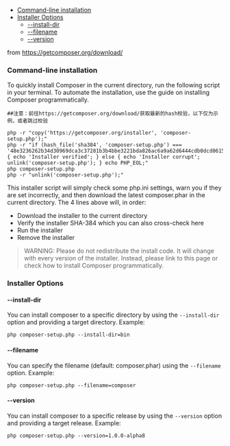 <!-- TOC -->

- [Command-line installation](#command-line-installation)
- [Installer Options](#installer-options)
    - [--install-dir](#--install-dir)
    - [--filename](#--filename)
    - [--version](#--version)

<!-- /TOC -->

from https://getcomposer.org/download/


### Command-line installation

To quickly install Composer in the current directory, run the following script in your terminal. To automate the installation, use the guide on installing Composer programmatically.

    ##注意：前往https://getcomposer.org/download/获取最新的hash校验，以下仅为示例，或者跳过校验

    php -r "copy('https://getcomposer.org/installer', 'composer-setup.php');"
    php -r "if (hash_file('sha384', 'composer-setup.php') === '48e3236262b34d30969dca3c37281b3b4bbe3221bda826ac6a9a62d6444cdb0dcd0615698a5cbe587c3f0fe57a54d8f5') { echo 'Installer verified'; } else { echo 'Installer corrupt'; unlink('composer-setup.php'); } echo PHP_EOL;"
    php composer-setup.php
    php -r "unlink('composer-setup.php');"

This installer script will simply check some php.ini settings, warn you if they are set incorrectly, and then download the latest composer.phar in the current directory. The 4 lines above will, in order:

- Download the installer to the current directory
- Verify the installer SHA-384 which you can also 
cross-check here
- Run the installer
- Remove the installer

>WARNING: Please do not redistribute the install code. It will change with every version of the installer. Instead, please link to this page or check how to install Composer programmatically.

### Installer Options

#### --install-dir

You can install composer to a specific directory by using the ```--install-dir``` option and providing a target directory. Example:

    php composer-setup.php --install-dir=bin

#### --filename
You can specify the filename (default: composer.phar) using the ```--filename``` option. Example:

    php composer-setup.php --filename=composer

#### --version

You can install composer to a specific release by using the ```--version``` option and providing a target release. Example:

    php composer-setup.php --version=1.0.0-alpha8

    